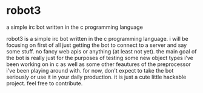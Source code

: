 # robot3
a simple irc bot written in the c programming language

robot3 is a simple irc bot written in the c programming language. i will be focusing on first of all just getting the bot to connect to a server and say some stuff. no fancy web apis or anything (at least not yet). the main goal of the bot is really just for the purposes of testing some new object types i've been working on in c as well as some other feautures of the preprocessor i've been playing around with. for now, don't expect to take the bot seriously or use it in your daily production. it is just a cute little hackable project. feel free to contribute.
